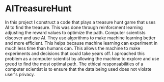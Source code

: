 # AITreasureHunt


In this project I construct a code that plays a treasure hunt game that uses AI to find the treasure. This was done through reinforcment learning adjusting the reward values to optimize the path.
Computer scientists discover and use AI. They use algorithms to make machine learning better and more efficient. This helps because machine learning can experiment in much less time than humans can. This allows the machine to make experiments and decisions that could take years off. 
I aproached this problem as a computer scientist by allowing the machine to explore and use greed to find the most optimal path. 
The ethical responsabilities of a computer scientist is to ensure that the data being used does not violate user's privacy. 

